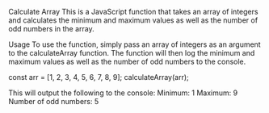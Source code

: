 Calculate Array
This is a JavaScript function that takes an array of integers and calculates the minimum and maximum values as well as the number of odd numbers in the array.

Usage
To use the function, simply pass an array of integers as an argument to the calculateArray function. The function will then log the minimum and maximum values as well as the number of odd numbers to the console.

const arr = [1, 2, 3, 4, 5, 6, 7, 8, 9];
calculateArray(arr);

This will output the following to the console:
Minimum: 1
Maximum: 9
Number of odd numbers: 5
